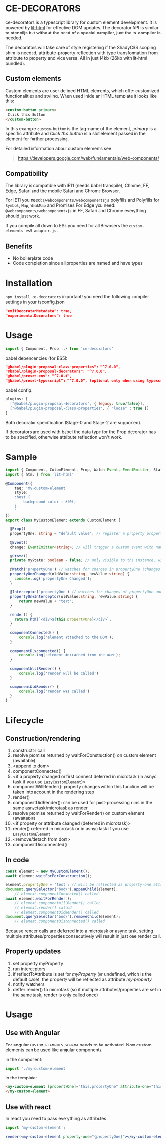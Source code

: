 # CE-DECORATORS
ce-decorators is a typescript library for custom element development. It is powered by [lit-html](https://polymer.github.io/lit-html/guide/writing-templates.html) for effective DOM updates. The decorator API is similar to stenciljs but without the need of a special compiler, just the ts-compiler is needed.

The decorators will take care of style registering if the ShadyCSS scoping shim is needed, attribute-property reflection with type transformation from attribute to property and vice versa. All in just 14kb (26kb with lit-html bundled).

## Custom elements
Custom elements are user defined HTML elements, which offer customized functionalities and styling. When used inide an HTML template it looks like this:
````html  
<custom-button primary>
 Click this Button
</custom-button>
````
In this example `custom-button` is the tag-name of the element, _primary_ is a specific attribute and _Click this button_ is a slot element passed in the element for further processing.


For detailed information about custom elements see
> https://developers.google.com/web/fundamentals/web-components/


## Compatibility
The library is compatible with IE11 (needs babel transpile), Chrome, FF, Edge, Safari and the mobile Safari and Chrome Browser.

For IE11 you need: `@webcomponents/webcomponentsjs` polyfills and Polyfills for `Symbol`, `Map`, `WeakMap` and Promises
For Edge you need: `@webcomponents/webcomponentsjs`
in FF, Safari and Chrome everything should just work.

If you compile all down to ES5 you need for all Brwosers the `custom-elements-es5-adapter.js`.



## Benefits
- No boilerplate code
- Code completion since all properties are named and have types

# Installation
`npm install ce-decorators`
important! you need the following compiler settings in your tsconfig.json
```json
"emitDecoratorMetadata": true,
"experimentalDecorators": true
```

# Usage
```javascript
import { Component, Prop ..} from 'ce-decorators'
```

babel dependencies (for ES5):
```json
"@babel/plugin-proposal-class-properties": "^7.0.0",
"@babel/plugin-proposal-decorators": "^7.0.0",
"@babel/preset-env": "^7.0.0",
"@babel/preset-typescript": "^7.0.0", (optional only when using typescript)
```

babel config:
```javascript
plugins: [
  ["@babel/plugin-proposal-decorators", { legacy: true/false}],
  ["@babel/plugin-proposal-class-properties", { "loose" : true }]
]
```

Both decorator specification (Stage-0 and Stage-2 are supported).

If decorators are used with babel the data type for the Prop decorator has to be specified, otherwise attribute reflection won't work.

# Sample
```typescript
import { Component, CutomElement, Prop, Watch Event, EventEmitter, State } from 'ce-decorators'
import { html } from 'lit-html'

@Component({
    tag: 'my-custom-element'
    style: `
    :host {
        background-color : #f0f;
    }
    `
})
export class MyCustomElement extends CustomElement {

  @Prop()
  propertyOne: string = "default value"; // register a property propertyOne with a reflection to attribute property-one

  @Event()
  change: EventEmitter<string>; // will trigger a custom event with name "change" (name can be overriden by decorator argument)

  @State()
  private myState: boolean = false; // only visible to the instance, will not reflect but trigger a re-render

  @Watch('propertyOne') // watches for changes in propertyOne (changes to properties within this method will not be reflected, please use intercept for that case)
  propertyOneChanged(oldValue:string, newValue:string) {
    console.log('propertyOne Changed');
  }

  @Interceptor('propertyOne') // watches for changes of propertyOne and change the value, the changed value will be reflected and written
  propertyOneInterceptor(oldValue:string, newValue:string) {
      return newValue + "test";
  }

  render() {
    return html`<div>${this.propertyOne}</div>`;
  }

  componentConnected() {
      console.log('element attached to the DOM');
  }

  componentDisconnected() {
      console.log('element dettached from the DOM');
  }

  componentWillRender() {
      console.log('render will be called')
  }

  componentDidRender() {
      console.log('render was called')
  }
}
```

# Lifecycle
## Construction/rendering
1. constructor call
1. resolve promise returned by waitForConstruction() on custom element (awaitable)
1. \<append to dom\>
1. componentConnected()
1. \<if a property changed or first connect deferred in microtask (in asnyc task if you use `LazyCustomElement`)\>
1. componentWillRender(): property changes within this function will be taken into account in the rendering step
1. render() 
1. componentDidRender(): can be used for post-processing runs in the same asnyctask/microtask as render
1. resolve promise returned by waitForRender() on custom element (awaitable)
1. \<if property or attribute changed (deferred in microtask)\>
1. render() deferred in microtask or in asnyc task if you use `LazyCustomElement`
1. \<remove/detach from dom\>
1. componentDisconnected()

## In code
```typescript
const element = new MyCustomElement();
await element.waitForForConstruction();

element.propertyOne = 'test'; // will be reflected as property-one attribute
document.querySelector('body').appenChild(element);
    // element.componentConnected() called
await element.waitForRender();
    // element.componentWillRender() called
    // element.render() called
    // element.componentDidRender() called
document.querySelector('body').removeChild(element);
    // element.componentDisconnected() called
```

Because render calls are deferred into a microtask or async task, setting multiple attributes/properties consecutively will result in just one render call.

## Property updates
1. set property myProperty
1. run interceptors
1. if reflectToAttribute is set for _myProperty_ (or undefined, which is the default case), the property will be reflected as attribute _my-property_
1. notify watchers
1. deffer render() to microtask (so if multiple attributes/properties are set in the same task, render is only called once)

# Usage

## Use with Angular
For angular `CUSTOM_ELEMENTS_SCHEMA` needs to be activated. Now custom elements can be used like angular components.

in the component:
```javascript
import './my-custom-element'
```
in the template:
```html
<my-custom-element [propertyOne]="this.propertyOne" attribute-one="this.attributeOne" (change)="$evt => handleEvent($evt)">
</my-custom-element>
```
## Use with react
In react you need to pass everything as attributes
```jsx
import 'my-custom-element';

render(<my-custom-element property-one="{propertyOne}"></my-custom-element>)
```
